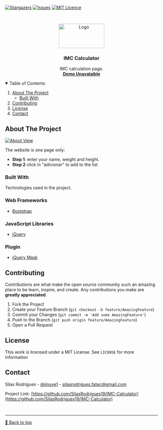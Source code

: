 [![Stargazers][stars-shield]][stars-url]
[![Issues][issues-shield]][issues-url]
[![MIT Licence][license-shield]][license-url]


<!-- PROJECT LOGO -->
<br />
<p align="center">
  <a href="#">
    <img src="https://bmicheck.co.uk/wp-content/uploads/2020/03/cropped-bmi_calculator_logo-1.png" alt="Logo" width="150" height="80">
  </a>

  <h3 align="center">IMC Calculator</h3>

  <p align="center">
    IMC calculation page.
    <br />
    <a href="#"><strong>Demo Unavalaible</strong></a>
    <br />
  </p>
</p>



<!-- TABLE OF CONTENTS -->
<details open="open">
  <summary>Table of Contents</summary>
  <ol>
    <li>
      <a href="#about-the-project">About The Project</a>
      <ul>
        <li><a href="#built-with">Built With</a></li>
      </ul>
    </li>
    <li><a href="#contributing">Contributing</a></li>
    <li><a href="#license">License</a></li>
    <li><a href="#contact">Contact</a></li>
  </ol>
</details>



<!-- ABOUT THE PROJECT -->
## About The Project

[![About View][About View]](https://github.com/SilasRodrigues19/IMC-Calculator)



The website is one page only:
* **Step 1**: enter your name, weight and height.
* **Step 2** click in "adicionar" to add to the list

### Built With

Technologies used in the project.

### Web Frameworks
* [Bootstrap](https://getbootstrap.com)

### JavaScript Libraries
* [jQuery](https://jquery.com)

### Plugin
* [jQuery Mask](https://plugins.jquery.com/mask/)


<!-- CONTRIBUTING -->
## Contributing

Contributions are what make the open source community such an amazing place to be learn, inspire, and create. Any contributions you make are **greatly appreciated**.

1. Fork the Project
2. Create your Feature Branch (`git checkout -b feature/AmazingFeature`)
3. Commit your Changes (`git commit -m 'Add some AmazingFeature'`)
4. Push to the Branch (`git push origin feature/AmazingFeature`)
5. Open a Pull Request


<!-- LICENSE -->
## License

This work is licensed under a MIT License. See `LICENSE` for more information


<!-- CONTACT -->
## Contact

Silas Rodrigues - [@jinuye1](https://twitter.com/jinuye1) - silasrodrigues.fatec@gmail.com

Project Link: [https://github.com/SilasRodrigues19/IMC-Calculator](https://github.com/SilasRodrigues19/IMC-Calculator)

   
   <!-- MARKDOWN LINKS & IMAGES -->
<!-- https://www.markdownguide.org/basic-syntax/#reference-style-links -->
[contributors-shield]: https://img.shields.io/github/contributors/SilasRodrigues19/IMC-Calculator.svg?style=for-the-badge
[contributors-url]: https://github.com/SilasRodrigues19/IMC-Calculator/graphs/contributors
[forks-shield]: https://img.shields.io/github/forks/SilasRodrigues19/IMC-Calculator.svg?style=for-the-badge
[forks-url]: https://github.com/SilasRodrigues19/IMC-Calculator/network/members
[stars-shield]: https://img.shields.io/github/stars/SilasRodrigues19/IMC-Calculator.svg?style=for-the-badge
[stars-url]: https://github.com/SilasRodrigues19/IMC-Calculator/stargazers
[issues-shield]: https://img.shields.io/github/issues/SilasRodrigues19/IMC-Calculator.svg?style=for-the-badge
[issues-url]: https://github.com/SilasRodrigues19/IMC-Calculator/issues
[license-shield]: https://img.shields.io/github/license/SilasRodrigues19/IMC-Calculator.svg?style=for-the-badge
[license-url]: https://github.com/SilasRodrigues19/IMC-Calculator/blob/master/LICENSE
[About View]: https://raw.githubusercontent.com/SilasRodrigues19/IMC-Calculator/master/view.png

<br><hr>
[🔼 Back to top](#IMC-Calculator)
